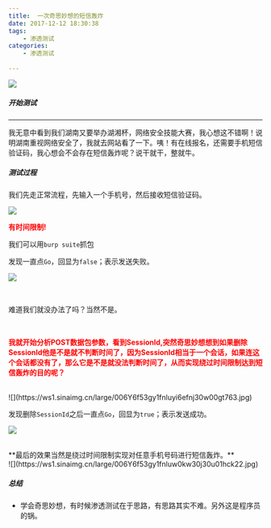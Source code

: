 ```yaml
---
title:  一次奇思妙想的短信轰炸
date: 2017-12-12 18:30:38
tags:
	- 渗透测试
categories: 
	- 渗透测试
	
---
```





![](https://ws1.sinaimg.cn/large/006Y6f53gy1fnluw0kw30j30u01hck22.jpg)


<!--more-->

##### 开始测试

----------



 我无意中看到我们湖南又要举办湖湘杯，网络安全技能大赛，我心想这不错啊！说明湖南重视网络安全了，我就去网站看了一下。咦！有在线报名，还需要手机短信验证码，我心想会不会存在短信轰炸呢？说干就干，整就牛。

##### 测试过程
 我们先走正常流程，先输入一个手机号，然后接收短信验证码。

![](https://ws1.sinaimg.cn/large/006Y6f53gy1fnluxcj4r7j30pz06tmxe.jpg)



<font color=red >**有时间限制!**</font>

我们可以用`burp suite`抓包


发现一直点`Go`，回显为`false`；表示发送失败。

![](https://ws1.sinaimg.cn/large/006Y6f53gy1fnluxvltfgj30rs0k876a.jpg)

</br>

难道我们就没办法了吗？当然不是。

</br>

<font color=red> **我就开始分析POST数据包参数，看到SessionId,突然奇思妙想想到如果删除SessionId他是不是就不判断时间了，因为SessionId相当于一个会话，如果连这个会话都没有了，那么它是不是就没法判断时间了，从而实现绕过时间限制达到短信轰炸的目的呢？**</font>

</br>
![](https://ws1.sinaimg.cn/large/006Y6f53gy1fnluyi6efnj30w00gt763.jpg)

</br>

发现删除`SessionId`之后一直点`Go`，回显为`true`；表示发送成功。

![](https://ws1.sinaimg.cn/large/006Y6f53gy1fnluz4juq9j30wh0gwwgd.jpg)


</br>
**最后的效果当然是绕过时间限制实现对任意手机号码进行短信轰炸。**
</br>
![](https://ws1.sinaimg.cn/large/006Y6f53gy1fnluw0kw30j30u01hck22.jpg)

##### 总结

- 学会奇思妙想，有时候渗透测试在于思路，有思路其实不难。另外这是程序员的锅。




